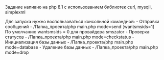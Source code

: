 Задание напиано на php 8.1 с использованием библиотек curl, mysqli, simplexml

Для запуска нужно воспользоваться консольной командной:
    - Отправка сообщений - /Папка_проекта/php main.php mode=send [wantsmsids=1] По умолчанию wantsmsids = 0 для провайдера smszator
    - Проверка статусов - /Папка_проекта/php main.php mode=checkstatus
    - Инициализация базы данных - /Папка_проекта/php main.php mode=database
    - Удаление базы данных - /Папка_проекта/php main.php mode=drop
